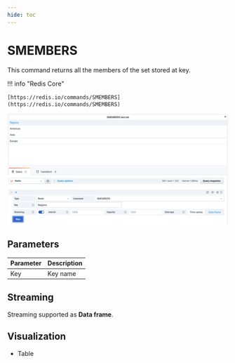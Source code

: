 ```yaml
---
hide: toc
---
```


# SMEMBERS

This command returns all the members of the set stored at key.

!!! info "Redis Core"

    [https://redis.io/commands/SMEMBERS](https://redis.io/commands/SMEMBERS)

![SMEMBERS](../../images/redis-datasource/commands/smembers.png)

## Parameters

| Parameter | Description |
| --------- | ----------- |
| Key       | Key name    |

## Streaming

Streaming supported as **Data frame**.

## Visualization

- Table
